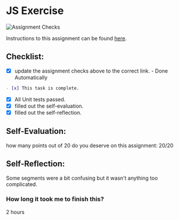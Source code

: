 JS Exercise
===================================
![Assignment Checks](https://s///github.com/IT3049C-Fall20/2-javascript-exercise-tranjg/workflows/Assignment%20Checks/badge.svg)

Instructions to this assignment can be found [here](https://it3049c.github.io/Material/Assignments/2.JavaScript_Exercises/).

## Checklist:
- [x] update the assignment checks above to the correct link. - Done Automatically
```md
- [x] This task is complete.
```
- [x] All Unit tests passed.
- [x] filled out the self-evaluation.
- [x] filled out the self-reflection.

## Self-Evaluation: 
how many points out of 20 do you deserve on this assignment: 
20/20
## Self-Reflection:
Some segments were a bit confusing but it wasn't anything too complicated.

### How long it took me to finish this?
2 hours